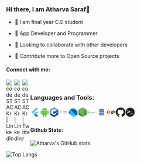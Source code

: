 

  

### Hi there, I am Atharva Saraf👋

  
  
  

  

- 🔭 I am final year C.E student

  

- 🌱 App Developer and Programmer

  

- 👯 Looking to collaborate with other developers

  

- 🥅 Contribute more to Open Source projects

  

  

#### Connect with me:

  

[<img align="left" alt="codeSTACKr | LinkedIn" width="22px" src="https://cdn.jsdelivr.net/npm/simple-icons@3.13.0/icons/gmail.svg" />][gmail]

[<img align="left" alt="codeSTACKr | LinkedIn" width="22px" src="https://cdn.jsdelivr.net/npm/simple-icons@v3/icons/linkedin.svg" />][linkedin]

[<img align="left" alt="codeSTACKr | Twitter" width="22px" src="https://cdn.jsdelivr.net/npm/simple-icons@v3/icons/twitter.svg" />][twitter]

  

<br  />

  

  

### Languages and Tools:

  

  

<img align="left" alt="Flutter"  width="26px"  src="https://raw.githubusercontent.com/github/explore/80688e429a7d4ef2fca1e82350fe8e3517d3494d/topics/flutter/flutter.png"  />

<img align="left" alt="Android"  width="26px"  src="https://raw.githubusercontent.com/github/explore/80688e429a7d4ef2fca1e82350fe8e3517d3494d/topics/android/android.png"  />

<img align="left" alt="C++"  width="26px"  src="https://raw.githubusercontent.com/github/explore/80688e429a7d4ef2fca1e82350fe8e3517d3494d/topics/cpp/cpp.png"  />

<img align="left" alt="Java"  width="26px"  src="https://raw.githubusercontent.com/github/explore/80688e429a7d4ef2fca1e82350fe8e3517d3494d/topics/java/java.png"  />

<img align="left" alt="Dart"  width="26px"  src="https://raw.githubusercontent.com/github/explore/80688e429a7d4ef2fca1e82350fe8e3517d3494d/topics/dart/dart.png"  />

<img align="left" alt="NodeJS"  width="26px"  src="https://raw.githubusercontent.com/github/explore/80688e429a7d4ef2fca1e82350fe8e3517d3494d/topics/nodejs/nodejs.png"  />

<img align="left" alt="MongoDB"  width="26px"  src="https://raw.githubusercontent.com/github/explore/80688e429a7d4ef2fca1e82350fe8e3517d3494d/topics/mongodb/mongodb.png"  />

<img align="left" alt="SQL"  width="26px"  src="https://raw.githubusercontent.com/github/explore/80688e429a7d4ef2fca1e82350fe8e3517d3494d/topics/sql/sql.png"  />

<img align="left" alt="Git"  width="26px"  src="https://raw.githubusercontent.com/github/explore/80688e429a7d4ef2fca1e82350fe8e3517d3494d/topics/git/git.png"  />

<img align="left" alt="GitHub"  width="26px"  src="https://raw.githubusercontent.com/github/explore/78df643247d429f6cc873026c0622819ad797942/topics/github/github.png"  />

<img align="left" alt="Terminal"  width="26px"  src="https://raw.githubusercontent.com/github/explore/78df643247d429f6cc873026c0622819ad797942/topics/terminal/terminal.png"  />

  

  

<br  />

  

<br  />

  

  


  



  

#### Github Stats:

  

  

![Atharva's GitHub stats](https://github-readme-stats.vercel.app/api?username=atharvasaraf123&show_icons=true&theme=radical&include_all_commits=true&count_private=true&hide=prs,issues)

  
  

![Top Langs](https://github-readme-stats.vercel.app/api/top-langs/?username=atharvasaraf123&show_icons=true&theme=radical&include_all_commits=true&count_private=true&layout=compact)

  

  

  

  

[linkedin]: https://www.linkedin.com/in/atharvasaraf

[gmail]: mailto:sarafatharva123@gmail.com

[twitter]: https://twitter.com/AtharvaSaraf12
